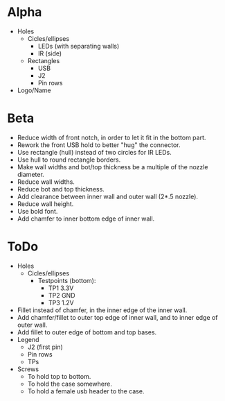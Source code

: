 # Alpha

- Holes
  - Cicles/ellipses
    - LEDs (with separating walls)
    - IR (side)
  - Rectangles
    - USB
    - J2
    - Pin rows
- Logo/Name

# Beta

- Reduce width of front notch, in order to let it fit in the bottom part.
- Rework the front USB hold to better "hug" the connector.
- Use rectangle (hull) instead of two circles for IR LEDs.
- Use hull to round rectangle borders.
- Make wall widths and bot/top thickness be a multiple of the nozzle diameter.
- Reduce wall widths.
- Reduce bot and top thickness.
- Add clearance between inner wall and outer wall (2*.5 nozzle).
- Reduce wall height.
- Use bold font.
- Add chamfer to inner bottom edge of inner wall.

# ToDo

- Holes
  - Cicles/ellipses
    - Testpoints (bottom):
      - TP1 3.3V
      - TP2 GND
      - TP3 1.2V
- Fillet instead of chamfer, in the inner edge of the inner wall.
- Add chamfer/fillet to outer top edge of inner wall, and to inner edge of outer wall.
- Add fillet to outer edge of bottom and top bases.
- Legend
  - J2 (first pin)
  - Pin rows
  - TPs
- Screws
  - To hold top to bottom.
  - To hold the case somewhere.
  - To hold a female usb header to the case.
